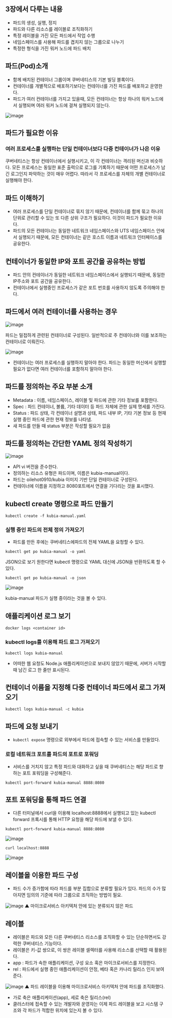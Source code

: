 ## 3장에서 다루는 내용

- 파드의 생성, 실행, 정지
- 파드와 다른 리소스를 레이블로 조직화하기
- 특정 레이블을 가진 모든 파드에서 작업 수행
- 네임스페이스를 사용해 파드를 겹치지 않는 그룹으로 나누기
- 특정한 형식을 가진 워커 노드에 파드 배치

## 파드(Pod)소개
- 함께 배치된 컨테이너 그룹이며 쿠버네티스의 기본 빌딩 블록이다.
- 컨테이너를 개별적으로 배포하기보다는 컨테이너를 가진 파드를 배포하고 운영한다.
- 파드가 여러 컨테이너를 가지고 있을때, 모든 컨테이너는 항상 하나의 워커 노드에서 실행되며 여러 워커 노드에 걸쳐 실행되지 않는다.

![image](https://user-images.githubusercontent.com/81672260/147723747-e4e1a04d-7d55-48cf-864a-75d05fdf7ae0.png)

## 파드가 필요한 이유
### 여러 프로세스를 실행하는 단일 컨테이너보다 다중 컨테이너가 나은 이유

쿠버네티스는 항상 컨테이너에서 실행시키고, 이 각 컨테이너는 격리된 머신과 비슷하다. 모든 프로세스는 동일한 표준 출력으로 로그를 기록하기 때문에 어떤 프로세스가 남긴 로그인지 파악하는 것이 매우 어렵다. 따라서 각 프로세스를 자체의 개별 컨테이너로 실행해야 한다.

## 파드 이해하기
- 여러 프로세스를 단일 컨테이너로 묶지 않기 때문에, 컨테이너를 함께 묶고 하나의 단위로 관리할 수 있는 또 다른 상위 구조가 필요하다. 이것이 파드가 필요한 이유다.
- 파드의 모든 컨테이너는 동일한 네트워크 네임스페이스와 UTS 네임스페이스 안에서 실행되기 때문에, 모든 컨테이너는 같은 호스트 이름과 네트워크 인터페이스를 공유한다.

## 컨테이너가 동일한 IP와 포트 공간을 공유하는 방법
- 파드 안의 컨테이너가 동일한 네트워크 네임스페이스에서 실행되기 때문에, 동일한 IP주소와 포트 공간을 공유한다.
- 컨테이너에서 실행중인 프로세스가 같은 포트 번호를 사용하지 않도록 주의해야 한다.

## 파드에서 여러 컨테이너를 사용하는 경우
![image](https://user-images.githubusercontent.com/81672260/147728023-926f32fa-8162-4775-9fe5-68f8305588cc.png)

파드는 밀접하게 관련된 컨테이너로 구성된다. 일반적으로 주 컨테이너와 이를 보조하는 컨테이너로 이뤄진다.

![image](https://user-images.githubusercontent.com/81672260/147728877-b0002058-cc6c-4989-9be8-5b51907cf177.png)

- 컨테이너는 여러 프로세스를 실행하지 말아야 한다. 파드는 동일한 머신에서 실행할 필요가 없다면 여러 컨테이너를 포함하지 말아야 한다.

## 파드를 정의하는 주요 부분 소개
- Metadata : 이름, 네임스페이스, 레이블 및 파드에 관한 기타 정보를 포함한다.
- Spec : 파드 컨테이너, 볼륨, 기타 데이터 등 파드 자체에 관한 실제 명세를 가진다.
- Status : 파드 상태, 각 컨테이너 설명과 상태, 파드 내부 IP, 기타 기본 정보 등 현재 실행 중인 파드에 관한 현재 정보를 나타냄.
- 새 파드를 만들 때 status 부분은 작성할 필요가 없음

## 파드를 정의하는 간단한 YAML 정의 작성하기

![image](https://user-images.githubusercontent.com/81672260/147795965-6c944cf1-cb1a-430b-a2f2-eac9c56a4a97.png)


- API vi 버전을 준수한다.
- 정의하는 리소스 유형은 파드이며, 이름은 kubia-manual이다.
- 파드는 oilehot0910/kubia 이미지 기반 단일 컨테이너로 구성된다.
- 컨테이너에 이름을 지정하고 8080포트에서 연결을 기다리는 것을 표시했다.

## kubectl create 명령으로 파드 만들기
```
kubectl create -f kubia-manual.yaml
```

### 실행 중인 파드의 전체 정의 가져오기
- 파드를 만든 후에는 쿠버네티스에파드의 전체 YAML을 요청할 수 있다.

```
kubectl get po kubia-manual -o yaml
```

JSON으로 보기 원한다면 kubectl 명령으로 YAML 대신에 JSON을 반환하도록 할 수 있다.

```
kubectl get po kubia-manual -o json
```
![image](https://user-images.githubusercontent.com/81672260/147796362-40de3286-a73d-4279-9f2b-8cfc557a836d.png)


kubia-manual 파드가 실행 중이라는 것을 볼 수 있다.


## 애플리케이션 로그 보기
```
docker logs <container id>
```
 ### kubectl logs를 이용해 파드 로그 가져오기
 
 ```
 kubectl logs kubia-manual
 ```
 - 어떠한 웹 요청도 Node.js 애플리케이션으로 보내지 않았기 때문에, 서버가 시작할 때 남긴 로그 한 줄만 표시된다.


## 컨테이너 이름을 지정해 다중 컨테이너 파드에서 로그 가져오기

```
kubectl logs kubia-manual -c kubia
```

## 파드에 요청 보내기

- `kubectl expose` 명령으로 외부에서 파드에 접속할 수 있는 서비스를 만들었다.

### 로컬 네트워크 포트를 파드의 포트로 포워딩
- 서비스를 거치지 않고 특정 파드와 대화하고 싶을 때 쿠버네티스는 해당 파드로 향하는 포트 포워딩을 구성해준다.

```
kubectl port-forward kubia-manual 8888:8080
```

## 포트 포워딩을 통해 파드 연결

- 다른 터미널에서 curl을 이용해 localhost:8888에서 실행되고 있는 kubectl forward 프록시를 통해 HTTP 요청을 해당 파드에 보낼 수 있다.

```
kubectl port-forward kubia-manual 8888:8080
```

![image](https://user-images.githubusercontent.com/81672260/147798296-efe86fad-b41d-4c76-8790-b1186b3e2e62.png)

```
curl localhost:8888
```
![image](https://user-images.githubusercontent.com/81672260/147798338-d7b0eb43-cdaa-48e5-adfa-930448023c67.png)

## 레이블을 이용한 파드 구성
- 파드 수가 증가함에 따라 파드를 부분 집합으로 분류할 필요가 있다. 파드의 수가 많아지면 임의의 기준에 따라 그룹으로 조직하는 방법이 필요.

![image](https://user-images.githubusercontent.com/81672260/147894639-19a88a1b-536a-4202-9cd5-b055e51c6521.png)
▲ 마이크로서비스 아키텍처 안에 있는 분류되지 않은 파드

## 레이블
- 레이블은 파드와 모든 다른 쿠버네티스 리소스를 조직화할 수 있는 단순하면서도 강력한 쿠버네티스 기능이다.
- 레이블은 키-값 쌍으로, 이 쌍은 레이블 셀렉터를 사용해 리소스를 선택할 때 활용된다.
- app : 파드가 속한 애플리케이션, 구성 요소 혹은 마이크로서비스를 지정한다.
- rel : 파드에서 실행 중인 애플리케이션이 안정, 베타 혹은 카나리 릴리스 인지 보여준다.

![image](https://user-images.githubusercontent.com/81672260/147894768-768211f4-8592-4488-9017-284e37a511cb.png)
▲ 파드 레이블을 이용해 마이크로서비스 아키텍처 안에 파드를 조직화했다.

- 가로 축은 애플리케이션(app), 세로 축은 릴리스(rel)
- 클러스터에 접속할 수 있는 개발자와 운영자는 이제 파드 레이블을 보고 시스템 구조와 각 파드가 적합한 위치에 있는지 볼 수 있다.
